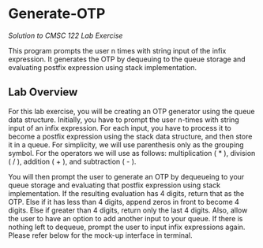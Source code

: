 # Generate-OTP
_Solution to CMSC 122 Lab Exercise_

This program prompts the user n times with string input of the infix expression. It generates the OTP by dequeuing to the queue storage and evaluating postfix expression using stack implementation.

## Lab Overview
For this lab exercise, you will be creating an OTP generator using the queue data structure. Initially, you have to prompt the user n-times with string input of an infix expression. For each input, you have to process it to become a postfix expression using the stack data structure, and then store it in a queue. For simplicity, we will use parenthesis only as the grouping symbol. For the operators we will use as follows: multiplication ( * ), division ( / ),  addition ( + ), and subtraction ( - ).

You will then prompt the user to generate an OTP by dequeueing to your queue storage and evaluating that postfix expression using stack implementation. If the resulting evaluation has 4 digits, return that as the OTP. Else if it has less than 4 digits, append zeros in front to become 4 digits. Else if greater than 4 digits, return only the last 4 digits. Also, allow the user to have an option to add another input to your queue. If there is nothing left to dequeue, prompt the user to input infix expressions again. Please refer below for the mock-up interface in terminal.



